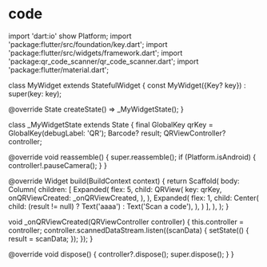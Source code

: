 # code
import 'dart:io' show Platform;
import 'package:flutter/src/foundation/key.dart';
import 'package:flutter/src/widgets/framework.dart';
import 'package:qr_code_scanner/qr_code_scanner.dart';
import 'package:flutter/material.dart';

class MyWidget extends StatefulWidget {
  const MyWidget({Key? key}) : super(key: key);

  @override
  State<MyWidget> createState() => _MyWidgetState();
}

class _MyWidgetState extends State<MyWidget> {
  final GlobalKey qrKey = GlobalKey(debugLabel: 'QR');
  Barcode? result;
  QRViewController? controller;

  @override
  void reassemble() {
    super.reassemble();
    if (Platform.isAndroid) {
      controller!.pauseCamera();
    }
  }

  @override
  Widget build(BuildContext context) {
    return Scaffold(
      body: Column(
        children: <Widget>[
          Expanded(
            flex: 5,
            child: QRView(
              key: qrKey,
              onQRViewCreated: _onQRViewCreated,
            ),
          ),
          Expanded(
            flex: 1,
            child: Center(
              child: (result != null) ? Text('aaaa') : Text('Scan a code'),
            ),
          )
        ],
      ),
    );
  }

  void _onQRViewCreated(QRViewController controller) {
    this.controller = controller;
    controller.scannedDataStream.listen((scanData) {
      setState(() {
        result = scanData;
      });
    });
  }

  @override
  void dispose() {
    controller?.dispose();
    super.dispose();
  }
}
